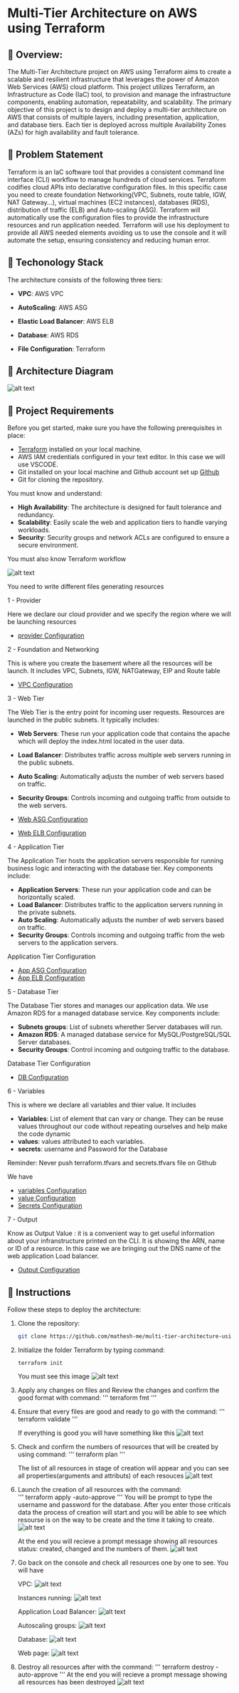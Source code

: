 # Multi-Tier Architecture on AWS using Terraform


## 🚀 Overview:
The Multi-Tier Architecture project on AWS using Terraform aims to create a scalable and resilient infrastructure that leverages the power of Amazon Web Services (AWS) cloud platform. This project utilizes Terraform, an Infrastructure as Code (IaC) tool, to provision and manage the infrastructure components, enabling automation, repeatability, and scalability. The primary objective of this project is to design and deploy a multi-tier architecture on AWS that consists of multiple layers, including presentation, application, and database tiers. Each tier is deployed across multiple Availability Zones (AZs) for high availability and fault tolerance.


## 🔧 Problem Statement

Terraform is an IaC software tool that provides a consistent command line interface (CLI) workflow to manage hundreds of cloud services. Terraform codifies cloud APIs into declarative configuration files. In this specific case you need to create foundation Networking(VPC, Subnets, route table, IGW, NAT Gateway...), virtual machines (EC2 instances), databases (RDS), distribution of traffic (ELB) and Auto-scaling (ASG). Terraform will automatically use the configuration files to provide the infrastructure resources and run application needed. Terraform will use his deployment to provide all AWS needed elements avoiding us to use the console and it will automate the setup, ensuring consistency and reducing human error.

## 💽 Techonology Stack

 The architecture consists of the following three tiers:

- **VPC**: AWS VPC

- **AutoScaling**: AWS ASG

- **Elastic Load Balancer**: AWS ELB

- **Database**: AWS RDS

- **File Configuration**: Terraform

## 📌 Architecture Diagram

![alt text](assets/images/terraform-on-aws/3-tier-application-architecture.jpg)

## 🌟 Project Requirements

Before you get started, make sure you have the following prerequisites in place:

- [Terraform](https://www.terraform.io/) installed on your local machine.
- AWS IAM credentials configured in your text editor. In this case we will use VSCODE.
- Git installed on your local machine and Github account set up [Github](https://www.github.com)
- Git for cloning the repository.

You must know and understand:

- **High Availability**: The architecture is designed for fault tolerance and redundancy.
- **Scalability**: Easily scale the web and application tiers to handle varying workloads.
- **Security**: Security groups and network ACLs are configured to ensure a secure environment.

You must also know Terraform workflow

![alt text](assets/images/terraform-on-aws/terraform-workflow.jpg)

You need to write different files generating resources

1 - Provider

Here we declare our cloud provider and we specify the region where we will be launching resources

- [provider Configuration](providers.tf)

2 - Foundation and Networking

This is where you create the basement where all the resources will be launch. It includes VPC, Subnets, IGW, NATGateway, EIP and Route table

- [VPC Configuration](vpc.tf)

3 - Web Tier

The Web Tier is the entry point for incoming user requests. Resources are launched in the public subnets. It typically includes:

- **Web Servers**: These run your application code that contains the apache which will deploy the index.html located in the user data.
- **Load Balancer**: Distributes traffic across multiple web servers running in the public subnets.
- **Auto Scaling**: Automatically adjusts the number of web servers based on traffic.
- **Security Groups**: Controls incoming and outgoing traffic from outside to the web servers.


- [Web ASG Configuration](web_asg.tf)
- [Web ELB Configuration](web_alb.tf)


4 - Application Tier

The Application Tier hosts the application servers responsible for running business logic and interacting with the database tier. Key components include:

- **Application Servers**: These run your application code and can be horizontally scaled.
- **Load Balancer**: Distributes traffic to the application servers running in the private subnets.
- **Auto Scaling**: Automatically adjusts the number of web servers based on traffic.
- **Security Groups**: Controls incoming and outgoing traffic from the web servers to the application servers.

Application Tier Configuration

- [App ASG Configuration](app_asg.tf)
- [App ELB Configuration](app_alb.tf)

5 - Database Tier

The Database Tier stores and manages our application data. We use Amazon RDS for a managed database service. Key components include:

- **Subnets groups**: List of subnets wherether Server databases will run.
- **Amazon RDS**: A managed database service for MySQL/PostgreSQL/SQL Server databases.
- **Security Groups**: Control incoming and outgoing traffic to the database.

Database Tier Configuration

- [DB Configuration](db.tf)

6 - Variables

This is where we declare all variables and thier value. It includes

- **Variables**: List of element that can vary or change. They can be reuse values throughout our code without repeating ourselves and help make the code dynamic
- **values**: values attributed to each variables.
- **secrets**: username and Password for the Database

Reminder: Never push terraform.tfvars and secrets.tfvars file on Github

We have 

- [variables Configuration](variables.tf)
- [value Configuration](terraform.tfvars)
- [Secrets Configuration](secrets.tfvars)

7 - Output

Know as Output Value : it is a convenient way to get useful information about your infranstructure printed on the CLI. It is showing the ARN, name or ID of a resource. In this case we are bringing out the DNS name of the web application Load balancer.  

- [Output Configuration](outputs.tf)

## 💼 Instructions

Follow these steps to deploy the architecture:

1. Clone the repository:

   ```bash
   git clone https://github.com/mathesh-me/multi-tier-architecture-using-terraform.git
   ```

2. Initialize the folder Terraform by typing command:
   ```
   terraform init
   ```
   You must see this image
   ![alt text](assets/images/terraform-on-aws/terraform-init.jpg)

3. Apply any changes on files and Review the changes and confirm the good format with command:
   '''
   terraform fmt
   '''
   
4. Ensure that every files are good and ready to go with the command: 
   '''
   terraform validate
   '''

   If everything is good you will have something like this 
  ![alt text](assets/images/terraform-on-aws/terraform-validate.jpg) 

5. Check and confirm the numbers of resources that will be created by using command:
   '''
   terraform plan
   '''
   
   The list of all resources in stage of creation will appear and you can see all properties(arguments and attributs) of each resouces
   ![alt text](assets/images/terraform-on-aws/terraform-plan.jpg) 

6. Launch the creation of all resources with the command:  
   '''
   terraform apply -auto-approve
   '''
   You will be prompt to type the username and password for the database. After you enter those criticals data the process of creation will start and you will be able to see which resourse is on the way to be create and the time it taking to create.
    ![alt text](assets/images/terraform-on-aws/terraform-proces.jpg)  

   At the end you will recieve a prompt message showing all resources status: created, changed and the numbers of them. 
   ![alt text](assets/images/terraform-on-aws/terraform-apply.jpg)  

7. Go back on the console and check all resources one by one to see.
   You will have

   VPC: 
   ![alt text](assets/images/terraform-on-aws/terraform-vpc.jpg) 

   Instances running: 
   ![alt text](assets/images/terraform-on-aws/terraform-instances.jpg) 

   Application Load Balancer: 
   ![alt text](assets/images/terraform-on-aws/terraform-ALB.jpg) 

   Autoscaling groups: 
   ![alt text](assets/images/terraform-on-aws/terraform-ASG.jpg) 

   Database: 
   ![alt text](assets/images/terraform-on-aws/terraform-db.jpg) 

   Web page: 
   ![alt text](assets/images/terraform-on-aws/terraform-web.jpg) 

8. Destroy all resources after with the command:
   '''
   terraform destroy -auto-approve
   '''
   At the end you will recieve a prompt message showing all resources has been destroyed
   ![alt text](assets/images/terraform-on-aws/terraform-destroy.jpg)  

